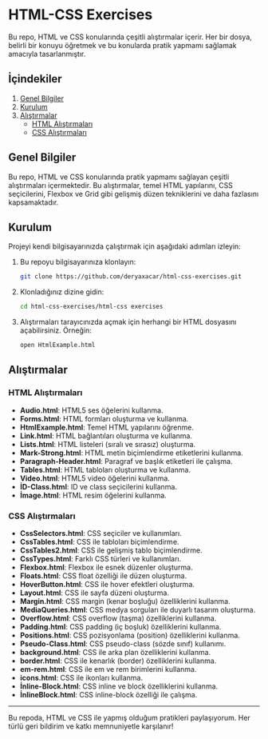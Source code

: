 # HTML-CSS Exercises

Bu repo, HTML ve CSS konularında çeşitli alıştırmalar içerir. Her bir dosya, belirli bir konuyu öğretmek ve bu konularda pratik yapmamı sağlamak amacıyla tasarlanmıştır.

## İçindekiler

1. [Genel Bilgiler](#genel-bilgiler)
2. [Kurulum](#kurulum)
3. [Alıştırmalar](#alıştırmalar)
    - [HTML Alıştırmaları](#html-alıştırmaları)
    - [CSS Alıştırmaları](#css-alıştırmaları)

## Genel Bilgiler

Bu repo, HTML ve CSS konularında pratik yapmamı sağlayan çeşitli alıştırmaları içermektedir. Bu alıştırmalar, temel HTML yapılarını, CSS seçicilerini, Flexbox ve Grid gibi gelişmiş düzen tekniklerini ve daha fazlasını kapsamaktadır.

## Kurulum

Projeyi kendi bilgisayarınızda çalıştırmak için aşağıdaki adımları izleyin:

1. Bu repoyu bilgisayarınıza klonlayın:
    ```sh
    git clone https://github.com/deryaxacar/html-css-exercises.git
    ```
2. Klonladığınız dizine gidin:
    ```sh
    cd html-css-exercises/html-css exercises
    ```
3. Alıştırmaları tarayıcınızda açmak için herhangi bir HTML dosyasını açabilirsiniz. Örneğin:
    ```sh
    open HtmlExample.html
    ```

## Alıştırmalar

### HTML Alıştırmaları

- **Audio.html**: HTML5 ses öğelerini kullanma.
- **Forms.html**: HTML formları oluşturma ve kullanma.
- **HtmlExample.html**: Temel HTML yapılarını öğrenme.
- **Link.html**: HTML bağlantıları oluşturma ve kullanma.
- **Lists.html**: HTML listeleri (sıralı ve sırasız) oluşturma.
- **Mark-Strong.html**: HTML metin biçimlendirme etiketlerini kullanma.
- **Paragraph-Header.html**: Paragraf ve başlık etiketleri ile çalışma.
- **Tables.html**: HTML tabloları oluşturma ve kullanma.
- **Video.html**: HTML5 video öğelerini kullanma.
- **İD-Class.html**: ID ve class seçicilerini kullanma.
- **İmage.html**: HTML resim öğelerini kullanma.

### CSS Alıştırmaları

- **CssSelectors.html**: CSS seçiciler ve kullanımları.
- **CssTables.html**: CSS ile tabloları biçimlendirme.
- **CssTables2.html**: CSS ile gelişmiş tablo biçimlendirme.
- **CssTypes.html**: Farklı CSS türleri ve kullanımları.
- **Flexbox.html**: Flexbox ile esnek düzenler oluşturma.
- **Floats.html**: CSS float özelliği ile düzen oluşturma.
- **HoverButton.html**: CSS ile hover efektleri oluşturma.
- **Layout.html**: CSS ile sayfa düzeni oluşturma.
- **Margin.html**: CSS margin (kenar boşluğu) özelliklerini kullanma.
- **MediaQueries.html**: CSS medya sorguları ile duyarlı tasarım oluşturma.
- **Overflow.html**: CSS overflow (taşma) özelliklerini kullanma.
- **Padding.html**: CSS padding (iç boşluk) özelliklerini kullanma.
- **Positions.html**: CSS pozisyonlama (position) özelliklerini kullanma.
- **Pseudo-Class.html**: CSS pseudo-class (sözde sınıf) kullanımı.
- **background.html**: CSS ile arka plan özelliklerini kullanma.
- **border.html**: CSS ile kenarlık (border) özelliklerini kullanma.
- **em-rem.html**: CSS ile em ve rem birimlerini kullanma.
- **icons.html**: CSS ile ikonları kullanma.
- **İnline-Block.html**: CSS inline ve block özelliklerini kullanma.
- **İnlineBlock.html**: CSS inline-block özelliği ile çalışma.

---

Bu repoda, HTML ve CSS ile yapmış olduğum pratikleri paylaşıyorum. Her türlü geri bildirim ve katkı memnuniyetle karşılanır!
